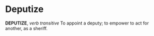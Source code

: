 # Deputize

**DEPUTIZE**, _verb transitive_ To appoint a deputy; to empower to act for another, as a sheriff.